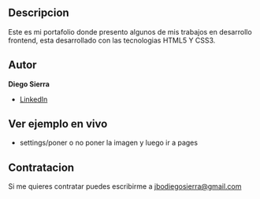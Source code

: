 ## Descripcion

Este es mi portafolio donde presento algunos de mis trabajos en desarrollo frontend, esta desarrollado con las tecnologias HTML5 Y CSS3.

## Autor

**Diego Sierra**

* [LinkedIn](https://www.linkedin.com/in/dondiegopro)

## Ver ejemplo en vivo

* []() settings/poner o no poner la imagen y luego ir a pages
  
## Contratacion
Si me quieres contratar puedes escribirme a jbodiegosierra@gmail.com



